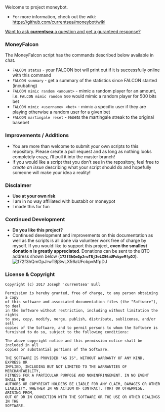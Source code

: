 Welcome to project moneybot.
* For more information, check out the wiki: https://github.com/currentsea/moneybot/wiki

[Want to ask **currentsea** a question and get a guranteed response?](https://21.co/currentsea/)


### MoneyFalcon
The MoneyFalcon script has the commands described below available in chat. 

* `FALCON status` - your FALCON bot will print out if it is successfully online with this command
* `FALCON summary` - get a summary of the statistics since FALCON started (incubating) 
* `FALCON mimic random <amount>` - mimic a random player for an amount, i.e. `FALCON mimic random 500` would mimic a random player for 500 bits bet 
* `FALCON mimic <username> <bet>` - mimic a specific user if they are playing otherwise a random user for a given bet 
* `FALCON martingale reset` - resets the martingale streak to the original basebet 

### Improvements / Additions
* You are more than welcome to submit your own scripts to this repository.  Please create a pull request and as long as nothing looks completely crazy, i'll pull it into the master branch! 
* If you would like a script that you don't see in the repository, feel free to *create an issue* describing what your script should do and hopefully someone will make your idea a reality! 

### Disclaimer
* **Use at your own risk**
* I am in no way affiliated with bustabit or moneypot 
* I made this for fun

### Continued Development
* **Do you like this project?**
* Continued development and improvements on this documentation as well as the scripts is all done via volunteer work free of charge by myself.  If you would like to support this project, **even the smallest donatio
n is greatly appreciated**.  Donations can be sent to the BTC address shown below (**`172f3hQmGpJrwTBj3wLX56aUFobpvMfpDJ`**). 
![172f3hQmGpJrwTBj3wLX56aUFobpvMfpDJ](http://i.imgur.com/rbWqbqN.png)

### License & Copyright 

```
Copyright (c) 2017 Joseph 'currentsea' Bull

Permission is hereby granted, free of charge, to any person obtaining a copy
of this software and associated documentation files (the "Software"), to deal
in the Software without restriction, including without limitation the rights
to use, copy, modify, merge, publish, distribute, sublicense, and/or sell
copies of the Software, and to permit persons to whom the Software is
furnished to do so, subject to the following conditions:

The above copyright notice and this permission notice shall be included in all
copies or substantial portions of the Software.

THE SOFTWARE IS PROVIDED "AS IS", WITHOUT WARRANTY OF ANY KIND, EXPRESS OR
IMPLIED, INCLUDING BUT NOT LIMITED TO THE WARRANTIES OF MERCHANTABILITY,
FITNESS FOR A PARTICULAR PURPOSE AND NONINFRINGEMENT. IN NO EVENT SHALL THE
AUTHORS OR COPYRIGHT HOLDERS BE LIABLE FOR ANY CLAIM, DAMAGES OR OTHER
LIABILITY, WHETHER IN AN ACTION OF CONTRACT, TORT OR OTHERWISE, ARISING FROM,
OUT OF OR IN CONNECTION WITH THE SOFTWARE OR THE USE OR OTHER DEALINGS IN THE
SOFTWARE.
```
